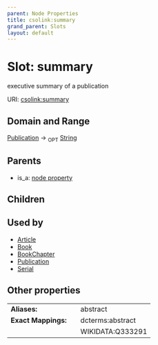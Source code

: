 ```yaml
---
parent: Node Properties
title: csolink:summary
grand_parent: Slots
layout: default
---
```


# Slot: summary


executive  summary of a publication

URI: [csolink:summary](https://w3id.org/csolink/vocab/summary)

## Domain and Range

[Publication](Publication.md) ->  <sub>OPT</sub> [String](types/String.md)

## Parents

 *  is_a: [node property](node_property.md)

## Children


## Used by

 * [Article](Article.md)
 * [Book](Book.md)
 * [BookChapter](BookChapter.md)
 * [Publication](Publication.md)
 * [Serial](Serial.md)

## Other properties

|  |  |  |
| --- | --- | --- |
| **Aliases:** | | abstract |
| **Exact Mappings:** | | dcterms:abstract |
|  | | WIKIDATA:Q333291 |

